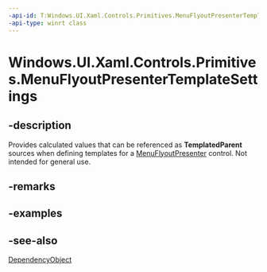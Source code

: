 ```yaml
---
-api-id: T:Windows.UI.Xaml.Controls.Primitives.MenuFlyoutPresenterTemplateSettings
-api-type: winrt class
---
```


<!-- Class syntax.
public class MenuFlyoutPresenterTemplateSettings : Windows.UI.Xaml.DependencyObject, Windows.UI.Xaml.Controls.Primitives.IMenuFlyoutPresenterTemplateSettings
-->

# Windows.UI.Xaml.Controls.Primitives.MenuFlyoutPresenterTemplateSettings

## -description
Provides calculated values that can be referenced as **TemplatedParent** sources when defining templates for a [MenuFlyoutPresenter](../windows.ui.xaml.controls/menuflyoutpresenter.md) control. Not intended for general use.



## -remarks

## -examples

## -see-also
[DependencyObject](../windows.ui.xaml/dependencyobject.md)
